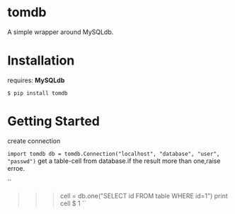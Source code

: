 tomdb
=====

A simple wrapper around MySQLdb.

Installation
=====

requires: **MySQLdb**

``$ pip install tomdb``

Getting Started
=====

create connection

``
import tomdb
db = tomdb.Connection("localhost", "database", "user", "passwd")
``
get a table-cell from database.if the result more than one,raise erroe.

``
>>>cell = db.one("SELECT id FROM table WHERE id=1")
>>>print cell
$ 1
``
